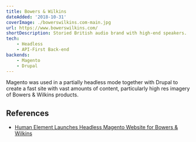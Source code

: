 ```yaml
---
title: Bowers & Wilkins
dateAdded: '2018-10-31'
coverImage: ./bowerswilkins.com-main.jpg
url: https://www.bowerswilkins.com/
shortDescription: Storied British audio brand with high-end speakers.
tech:
    - Headless
    - API-First Back-end
backends:
    - Magento
    - Drupal
---
```


Magento was used in a partially headless mode together with Drupal to create a fast site with vast amounts of content, particularly high res imagery of Bowers & Wilkins products.

## References

* [Human Element Launches Headless Magento Website for Bowers & Wilkins](https://www.human-element.com/human-element-launches-bowers-wilkins-magento-website/)
